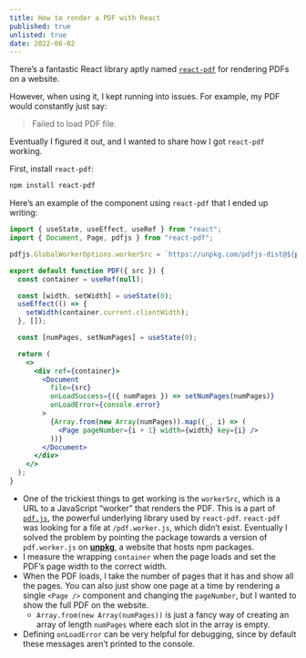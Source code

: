 ```yaml
---
title: How to render a PDF with React
published: true
unlisted: true
date: 2022-06-02
---
```


There’s a fantastic React library aptly named [`react-pdf`](https://github.com/wojtekmaj/react-pdf) for rendering PDFs on a website.

However, when using it, I kept running into issues. For example, my PDF would constantly just say:

> Failed to load PDF file.

Eventually I figured it out, and I wanted to share how I got `react-pdf` working.

First, install `react-pdf`:

```bash
npm install react-pdf
```

Here’s an example of the component using `react-pdf` that I ended up writing:

```jsx
import { useState, useEffect, useRef } from "react";
import { Document, Page, pdfjs } from "react-pdf";

pdfjs.GlobalWorkerOptions.workerSrc = `https://unpkg.com/pdfjs-dist@${pdfjs.version}/build/pdf.worker.min.js`;

export default function PDF({ src }) {
  const container = useRef(null);

  const [width, setWidth] = useState(0);
  useEffect(() => {
    setWidth(container.current.clientWidth);
  }, []);

  const [numPages, setNumPages] = useState(0);

  return (
    <>
      <div ref={container}>
        <Document
          file={src}
          onLoadSuccess={({ numPages }) => setNumPages(numPages)}
          onLoadError={console.error}
        >
          {Array.from(new Array(numPages)).map((_, i) => (
            <Page pageNumber={i + 1} width={width} key={i} />
          ))}
        </Document>
      </div>
    </>
  );
}
```

- One of the trickiest things to get working is the `workerSrc`, which is a URL to a JavaScript “worker” that renders the PDF. This is a part of [`pdf.js`](https://mozilla.github.io/pdf.js), the powerful underlying library used by `react-pdf`. `react-pdf` was looking for a file at `/pdf.worker.js`, which didn’t exist. Eventually I solved the problem by pointing the package towards a version of `pdf.worker.js` on [**unpkg**](https://unpkg.com), a website that hosts npm packages.
- I measure the wrapping `container` when the page loads and set the PDF’s page width to the correct width.
- When the PDF loads, I take the number of pages that it has and show all the pages. You can also just show one page at a time by rendering a single `<Page />` component and changing the `pageNumber`, but I wanted to show the full PDF on the website.
  - `Array.from(new Array(numPages))` is just a fancy way of creating an array of length `numPages` where each slot in the array is empty.
- Defining `onLoadError` can be very helpful for debugging, since by default these messages aren’t printed to the console.
